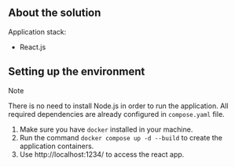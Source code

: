 ## About the solution

Application stack:

- React.js

## Setting up the environment

> [!Note]
>
> There is no need to install Node.js in order to run the application. All required dependencies are already configured in `compose.yaml` file.

1. Make sure you have `docker` installed in your machine.
2. Run the command `docker compose up -d --build` to create the application containers.
3. Use http://localhost:1234/ to access the react app.
